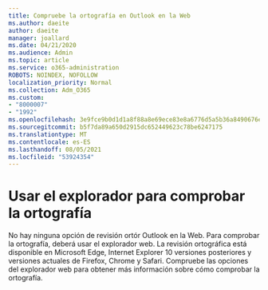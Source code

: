 ```yaml
---
title: Compruebe la ortografía en Outlook en la Web
ms.author: daeite
author: daeite
manager: joallard
ms.date: 04/21/2020
ms.audience: Admin
ms.topic: article
ms.service: o365-administration
ROBOTS: NOINDEX, NOFOLLOW
localization_priority: Normal
ms.collection: Adm_O365
ms.custom:
- "8000007"
- "1992"
ms.openlocfilehash: 3e9fce9b0d1d1a8f88a8e69ece83e8a6776d5a5b36a8490676e274b23741052f
ms.sourcegitcommit: b5f7da89a650d2915dc652449623c78be6247175
ms.translationtype: MT
ms.contentlocale: es-ES
ms.lasthandoff: 08/05/2021
ms.locfileid: "53924354"
---
```

# <a name="use-your-browser-to-check-spelling"></a>Usar el explorador para comprobar la ortografía

No hay ninguna opción de revisión ortór Outlook en la Web. Para comprobar la ortografía, deberá usar el explorador web. La revisión ortográfica está disponible en Microsoft Edge, Internet Explorer 10 versiones posteriores y versiones actuales de Firefox, Chrome y Safari. Compruebe las opciones del explorador web para obtener más información sobre cómo comprobar la ortografía.